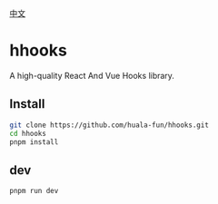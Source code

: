 [中文](./README-ZH.md)

#  hhooks

A high-quality React And Vue Hooks library.

## Install

```bash
git clone https://github.com/huala-fun/hhooks.git
cd hhooks
pnpm install
```

## dev

```bash
pnpm run dev
```
